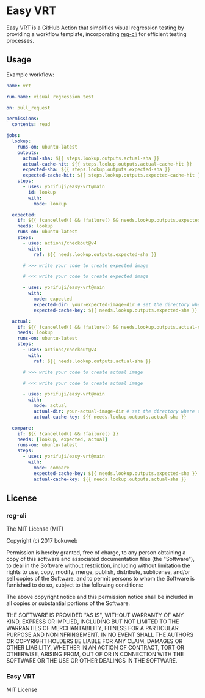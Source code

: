 # Easy VRT

Easy VRT is a GitHub Action that simplifies visual regression testing by providing a workflow template, incorporating [reg-cli](https://github.com/reg-viz/reg-cli) for efficient testing processes.

## Usage

Example workflow:

```yaml
name: vrt

run-name: visual regression test

on: pull_request

permissions:
  contents: read

jobs:
  lookup:
    runs-on: ubuntu-latest
    outputs:
      actual-sha: ${{ steps.lookup.outputs.actual-sha }}
      actual-cache-hit: ${{ steps.lookup.outputs.actual-cache-hit }}
      expected-sha: ${{ steps.lookup.outputs.expected-sha }}
      expected-cache-hit: ${{ steps.lookup.outputs.expected-cache-hit }}
    steps:
      - uses: yorifuji/easy-vrt@main
        id: lookup
        with:
          mode: lookup

  expected:
    if: ${{ !cancelled() && !failure() && needs.lookup.outputs.expected-cache-hit != 'true' }}
    needs: lookup
    runs-on: ubuntu-latest
    steps:
      - uses: actions/checkout@v4
        with:
          ref: ${{ needs.lookup.outputs.expected-sha }}

      # >>> write your code to create expected image

      # <<< write your code to create expected image

      - uses: yorifuji/easy-vrt@main
        with:
          mode: expected
          expected-dir: your-expected-image-dir # set the directory where the expected image is stored
          expected-cache-key: ${{ needs.lookup.outputs.expected-sha }}

  actual:
    if: ${{ !cancelled() && !failure() && needs.lookup.outputs.actual-cache-hit != 'true' }}
    needs: lookup
    runs-on: ubuntu-latest
    steps:
      - uses: actions/checkout@v4
        with:
          ref: ${{ needs.lookup.outputs.actual-sha }}

      # >>> write your code to create actual image

      # <<< write your code to create actual image

      - uses: yorifuji/easy-vrt@main
        with:
          mode: actual
          actual-dir: your-actual-image-dir # set the directory where the actual image is stored
          actual-cache-key: ${{ needs.lookup.outputs.actual-sha }}

  compare:
    if: ${{ !cancelled() && !failure() }}
    needs: [lookup, expected, actual]
    runs-on: ubuntu-latest
    steps:
      - uses: yorifuji/easy-vrt@main
        with:
          mode: compare
          expected-cache-key: ${{ needs.lookup.outputs.expected-sha }}
          actual-cache-key: ${{ needs.lookup.outputs.actual-sha }}
```

## License

### reg-cli

The MIT License (MIT)

Copyright (c) 2017 bokuweb

Permission is hereby granted, free of charge, to any person obtaining a copy of this software and associated documentation files (the "Software"), to deal in the Software without restriction, including without limitation the rights to use, copy, modify, merge, publish, distribute, sublicense, and/or sell copies of the Software, and to permit persons to whom the Software is furnished to do so, subject to the following conditions:

The above copyright notice and this permission notice shall be included in all copies or substantial portions of the Software.

THE SOFTWARE IS PROVIDED "AS IS", WITHOUT WARRANTY OF ANY KIND, EXPRESS OR IMPLIED, INCLUDING BUT NOT LIMITED TO THE WARRANTIES OF MERCHANTABILITY, FITNESS FOR A PARTICULAR PURPOSE AND NONINFRINGEMENT. IN NO EVENT SHALL THE AUTHORS OR COPYRIGHT HOLDERS BE LIABLE FOR ANY CLAIM, DAMAGES OR OTHER LIABILITY, WHETHER IN AN ACTION OF CONTRACT, TORT OR OTHERWISE, ARISING FROM, OUT OF OR IN CONNECTION WITH THE SOFTWARE OR THE USE OR OTHER DEALINGS IN THE SOFTWARE.

### Easy VRT

MIT License
